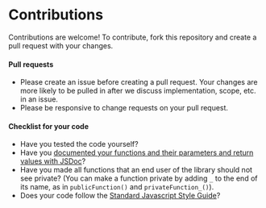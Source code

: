 # Contributions
Contributions are welcome! To contribute, fork this repository and create a pull request with your changes.

#### Pull requests
* Please create an issue before creating a pull request. Your changes are more likely to be pulled in after we discuss implementation, scope, etc. in an issue.
* Please be responsive to change requests on your pull request.

#### Checklist for your code
* Have you tested the code yourself?
* Have you [documented your functions and their parameters and return values with JSDoc](http://usejsdoc.org/about-getting-started.html)?
* Have you made all functions that an end user of the library should not see private? (You can make a function private by adding `_` to the end of its name, as in `publicFunction()` and `privateFunction_()`).
* Does your code follow the [Standard Javascript Style Guide](https://github.com/standard/standard)?
